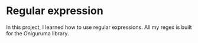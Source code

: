 # Regular expression
In this project, I learned how to use regular expressions. All my regex is built for the Oniguruma library.

